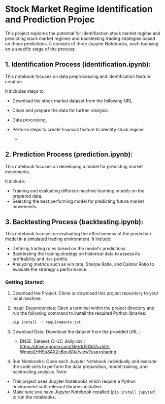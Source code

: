 # Stock Market Regime Identification and Prediction Projec
This project explores the potential for identifiaction stock market regime and predicting stock market regimes and backtesting trading strategies based on those predictions. It consists of three Jupyter Notebooks, each focusing on a specific stage of the process:

## 1. Identification Process (identification.ipynb):
   This notebook focuses on data preprocessing and identification feature creation
   
   It includes steps to:
   - Download the stock market dataset from the following URL 
   - Clean and prepare the data for further analysis.
   - Data processing.
   - Perform steps to create financial feature to identify stock regime 
        

        - 
## 2. Prediction Process (prediction.ipynb):
   This notebook focuses on developing a model for predicting market movements.

   It include:
   - Training and evaluating different machine learning models on the prepared data.
   - Selecting the best performing model for predicting future market movements.

## 3. Backtesting Process (backtesting.ipynb):
   This notebook focuses on evaluating the effectiveness of the prediction model in a simulated trading environment.
   It include:
   - Defining trading rules based on the model's predictions.
   - Backtesting the trading strategy on historical data to assess its profitability and risk profile.
   - Analyzing metrics such as win rate, Sharpe Ratio, and Calmar Ratio to evaluate the strategy's performance.



### Getting Started:

1. Download the Project: Clone or download this project repository to your local machine.


2. Install Dependencies: Open a terminal within the project directory and run the following command to install the required Python libraries:

   ```bash
   pip install -r requirements.txt
   ```

3. Download Data:  Download the dataset from the provided URL.:
   - DNSE_Dataset_OHLC_daily.csv : https://drive.google.com/file/d/1EGi07cvhIIt-Wmdp2HH9u84XZcBouWJa/view?usp=sharing
4. Run Notebooks: Open each Jupyter Notebook individually and execute the code cells to perform the data preparation, model training, and backtesting analysis.
Note:

- This project uses Jupyter Notebooks which require a Python environment with relevant libraries installed. 
- Make sure you have Jupyter Notebook installed (`pip install jupyter`) to run the notebooks.

